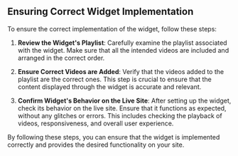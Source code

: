 ## Ensuring Correct Widget Implementation

To ensure the correct implementation of the widget, follow these steps:

1. **Review the Widget's Playlist**: Carefully examine the playlist associated with the widget. Make sure that all the intended videos are included and arranged in the correct order.

2. **Ensure Correct Videos are Added**: Verify that the videos added to the playlist are the correct ones. This step is crucial to ensure that the content displayed through the widget is accurate and relevant.

3. **Confirm Widget's Behavior on the Live Site**: After setting up the widget, check its behavior on the live site. Ensure that it functions as expected, without any glitches or errors. This includes checking the playback of videos, responsiveness, and overall user experience.

By following these steps, you can ensure that the widget is implemented correctly and provides the desired functionality on your site.